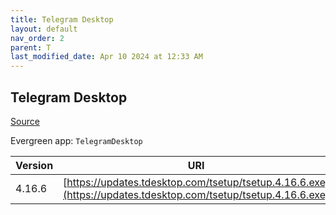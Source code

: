 ```yaml
---
title: Telegram Desktop
layout: default
nav_order: 2
parent: T
last_modified_date: Apr 10 2024 at 12:33 AM
---
```


## Telegram Desktop

[Source](https://desktop.telegram.org/)

Evergreen app: `TelegramDesktop`

| Version | URI                                                                                                            |
| ------- | -------------------------------------------------------------------------------------------------------------- |
| 4.16.6  | [https://updates.tdesktop.com/tsetup/tsetup.4.16.6.exe](https://updates.tdesktop.com/tsetup/tsetup.4.16.6.exe) |
